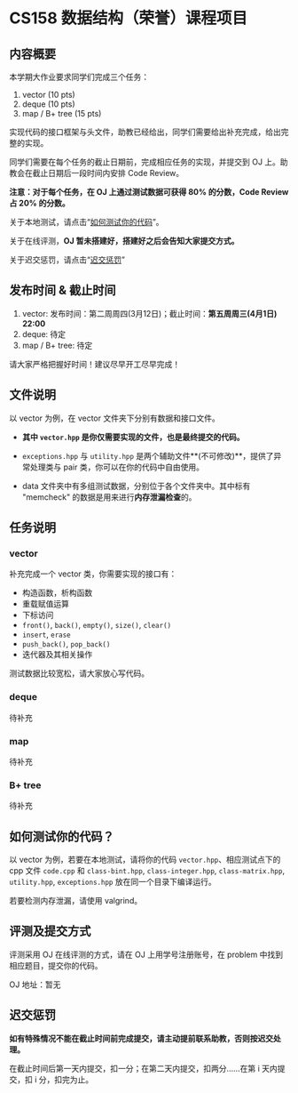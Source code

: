 # CS158 数据结构（荣誉）课程项目

## 内容概要

本学期大作业要求同学们完成三个任务：

1. vector (10 pts)
2. deque (10 pts)
3. map / B+ tree (15 pts)

实现代码的接口框架与头文件，助教已经给出，同学们需要给出补充完成，给出完整的实现。

同学们需要在每个任务的截止日期前，完成相应任务的实现，并提交到 OJ 上。助教会在截止日期后一段时间内安排 Code Review。

**注意：对于每个任务，在 OJ 上通过测试数据可获得 80% 的分数，Code Review 占 20% 的分数。**

关于本地测试，请点击“[如何测试你的代码](#如何测试你的代码？)”。

关于在线评测，**OJ 暂未搭建好，搭建好之后会告知大家提交方式。**

关于迟交惩罚，请点击“[迟交惩罚](#迟交惩罚)”

## 发布时间 & 截止时间

1. vector: 发布时间：第二周周四(3月12日)；截止时间：**第五周周三(4月1日)  22:00**
2. deque: 待定
3. map / B+ tree: 待定

请大家严格把握好时间！建议尽早开工尽早完成！

## 文件说明

以 vector 为例，在 vector 文件夹下分别有数据和接口文件。

* **其中 `vector.hpp` 是你仅需要实现的文件，也是最终提交的代码。**

* `exceptions.hpp` 与 `utility.hpp` 是两个辅助文件**(不可修改)**，提供了异常处理类与 pair 类，你可以在你的代码中自由使用。
* data 文件夹中有多组测试数据，分别位于各个文件夹中。其中标有 "memcheck" 的数据是用来进行**内存泄漏检查**的。

## 任务说明

### vector

补充完成一个 vector 类，你需要实现的接口有：

* 构造函数，析构函数
* 重载赋值运算
* 下标访问
* `front()`, `back()`, `empty()`, `size()`, `clear()`
* `insert`, `erase`
* `push_back()`, `pop_back()`
* 迭代器及其相关操作

测试数据比较宽松，请大家放心写代码。

### deque

待补充

### map

待补充

### B+ tree

待补充

## 如何测试你的代码？

以 vector 为例，若要在本地测试，请将你的代码 `vector.hpp`、相应测试点下的 cpp 文件 `code.cpp`  和 `class-bint.hpp`, `class-integer.hpp`, `class-matrix.hpp`, `utility.hpp`, `exceptions.hpp` 放在同一个目录下编译运行。

若要检测内存泄漏，请使用 valgrind。

## 评测及提交方式

评测采用 OJ 在线评测的方式，请在 OJ 上用学号注册账号，在 problem 中找到相应题目，提交你的代码。

OJ 地址：暂无

## 迟交惩罚

**如有特殊情况不能在截止时间前完成提交，请主动提前联系助教，否则按迟交处理。**

在截止时间后第一天内提交，扣一分；在第二天内提交，扣两分……在第 i 天内提交，扣 i 分，扣完为止。